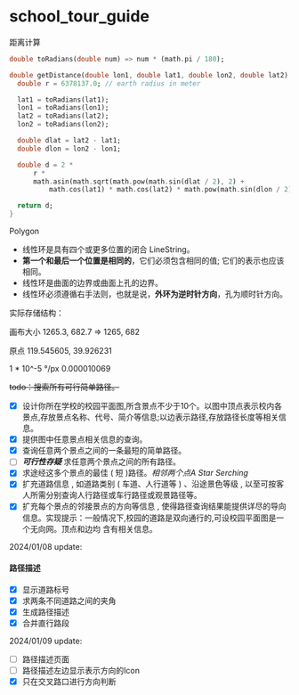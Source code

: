 # school_tour_guide

距离计算
``` Dart
double toRadians(double num) => num * (math.pi / 180);

double getDistance(double lon1, double lat1, double lon2, double lat2) {
  double r = 6378137.0; // earth radius in meter

  lat1 = toRadians(lat1);
  lon1 = toRadians(lon1);
  lat2 = toRadians(lat2);
  lon2 = toRadians(lon2);

  double dlat = lat2 - lat1;
  double dlon = lon2 - lon1;

  double d = 2 *
      r *
      math.asin(math.sqrt(math.pow(math.sin(dlat / 2), 2) +
          math.cos(lat1) * math.cos(lat2) * math.pow(math.sin(dlon / 2), 2)));

  return d;
}
```

Polygon
- 线性环是具有四个或更多位置的闭合 LineString。
- **第一个和最后一个位置是相同的**，它们必须包含相同的值; 它们的表示也应该相同。
- 线性环是曲面的边界或曲面上孔的边界。
- 线性环必须遵循右手法则，也就是说，**外环为逆时针方向**，孔为顺时针方向。

实际存储结构：

画布大小
1265.3, 682.7 => 1265, 682

原点
119.545605, 39.926231

1 * 10^-5 °/px
0.000010069

~~todo：搜索所有可行简单路径。~~

- [x] 设计你所在学校的校园平面图,所含景点不少于10个。以图中顶点表示校内各景点,存放景点名称、代号、简介等信息;以边表示路径,存放路径长度等相关信息。
- [x] 提供图中任意景点相关信息的查询。
- [x] 查询任意两个景点之间的一条最短的简单路径。 
- [ ] ***可行性存疑*** 求任意两个景点之间的所有路径。
- [x] 求途经这多个景点的最佳 ( 短 )路径。_相邻两个点A Star Serching_
- [x] 扩充道路信息 , 如道路类别 ( 车道、人行道等 ) 、沿途景色等级 , 以至可按客人所需分别查询人行路径或车行路径或观景路径等。
- [x] 扩充每个景点的邻接景点的方向等信息 , 使得路径查询结果能提供详尽的导向信息。实现提示：一般情况下,校园的道路是双向通行的,可设校园平面图是一个无向网。顶点和边均 含有相关信息。

2024/01/08 update: 
#### 路径描述
- [x] 显示道路标号
- [x] 求两条不同道路之间的夹角
- [x] 生成路径描述
- [x] 合并直行路段

2024/01/09 update: 
- [ ] 路径描述页面
- [ ] 路径描述左边显示表示方向的Icon
- [x] 只在交叉路口进行方向判断